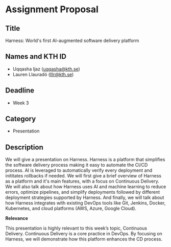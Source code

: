 # Assignment Proposal

## Title

Harness: World's first AI-augmented software delivery platform

## Names and KTH ID

  - Uqqasha Ijaz (uqqasha@kth.se)
  - Lauren Llauradó (lllr@kth.se)

## Deadline

- Week 3

## Category

- Presentation

## Description

We will give a presentation on Harness. Harness is a platform that simplifies the software delivery process making it easy to automate the CI/CD process. AI is leveraged to automatically verify every deployment and inititates rollbacks if needed. We will first give a brief overview of Harness as a platform and it's main features, with a focus on Continuous Delivery. We will also talk about how Harness uses AI and machine learning to reduce errors, optimize pipelines, and simplify deployments followed by different deployment strategies supported by Harness. And finally, we will talk about how Harness integrates with existing DevOps tools like Git, Jenkins, Docker, Kubernetes, and cloud platforms (AWS, Azure, Google Cloud).

**Relevance**

This presentation is highly relevant to this week’s topic, Continuous Delivery. Continuous Delivery is a core practice in DevOps. By focusing on Harness, we will demonstrate how this platform enhances the CD process.

